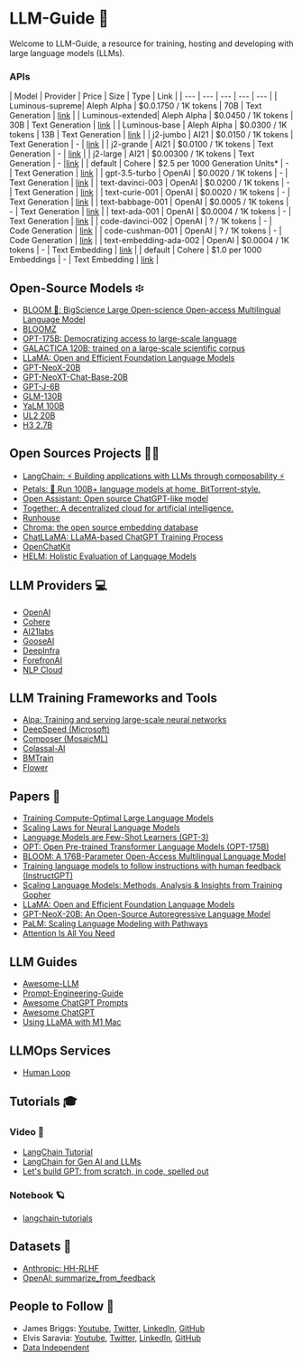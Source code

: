 # LLM-Guide 🚀

Welcome to LLM-Guide, a resource for training, hosting and developing with large language models (LLMs).

### APIs
| Model | Provider | Price | Size | Type | Link |
| --- | --- | --- | --- | --- |
| Luminous-supreme| Aleph Alpha  | $0.0.1750 / 1K tokens | 70B | Text Generation | [link](https://www.aleph-alpha.com/pricing) |
| Luminous-extended| Aleph Alpha  | $0.0450 / 1K tokens | 30B | Text Generation | [link](https://www.aleph-alpha.com/pricing) |
| Luminous-base | Aleph Alpha  | $0.0300 / 1K tokens | 13B | Text Generation | [link](https://www.aleph-alpha.com/pricing) |
| j2-jumbo | AI21 | $0.0150 / 1K tokens | Text Generation | - | [link](https://www.ai21.com/studio/pricing) |
| j2-grande | AI21 | $0.0100 / 1K tokens | Text Generation | - | [link](https://www.ai21.com/studio/pricing) |
| j2-large | AI21 | $0.00300 / 1K tokens | Text Generation | - |[link]([https://www.ai21.com/studio/pricing) |
| default | Cohere | $2.5 per 1000 Generation Units* | - | Text Generation | [link](https://cohere.ai/pricing) |
| gpt-3.5-turbo	| OpenAI  | $0.0020 / 1K tokens | - | Text Generation | [link](https://openai.com/pricing) |
| text-davinci-003 | OpenAI | $0.0200 / 1K tokens | - | Text Generation | [link](https://openai.com/pricing) |
| text-curie-001 | OpenAI | $0.0020 / 1K tokens | - | Text Generation | [link](https://openai.com/pricing) |
| text-babbage-001 | OpenAI | $0.0005 / 1K tokens | - | Text Generation | [link](https://openai.com/pricing) |
| text-ada-001 | OpenAI | $0.0004 / 1K tokens | - | Text Generation | [link](https://openai.com/pricing) |
| code-davinci-002 | OpenAI | ? / 1K tokens | - | Code Generation | [link](https://openai.com/pricing) |
| code-cushman-001 | OpenAI | ? / 1K tokens | - | Code Generation | [link](https://openai.com/pricing) |
| text-embedding-ada-002 | OpenAI | $0.0004 / 1K tokens | - | Text Embedding | [link](https://openai.com/pricing) |
| default | Cohere | $1.0 per 1000 Embeddings | - | Text Embedding | [link](https://cohere.ai/pricing) |

## Open-Source Models ፨
- [BLOOM 🌸: BigScience Large Open-science Open-access Multilingual Language Model](https://huggingface.co/bigscience/bloom)
- [BLOOMZ](https://huggingface.co/bigscience/bloomz)
- [OPT-175B: Democratizing access to large-scale language](https://forms.gle/BDB2i44QwCr2mCJN6)
- [GALACTICA 120B: trained on a large-scale scientific corpus](https://huggingface.co/facebook/galactica-120b)
- [LLaMA: Open and Efficient Foundation Language Models](https://github.com/facebookresearch/llama)
- [GPT-NeoX-20B](https://huggingface.co/EleutherAI/gpt-neox-20b)
- [GPT-NeoXT-Chat-Base-20B](https://huggingface.co/togethercomputer/GPT-NeoXT-Chat-Base-20B)
- [GPT-J-6B](https://huggingface.co/EleutherAI/gpt-j-6B)
- [GLM-130B](https://github.com/THUDM/GLM-130B)
- [YaLM 100B](https://github.com/yandex/YaLM-100B)
- [UL2 20B](https://huggingface.co/google/ul2)
- [H3 2.7B](https://huggingface.co/danfu09/H3-2.7B)

## Open Sources Projects 👩‍💻
  - [LangChain: ⚡ Building applications with LLMs through composability ⚡️](https://github.com/hwchase17/langchain)
  - [Petals: 🌸 Run 100B+ language models at home, BitTorrent-style.](https://github.com/bigscience-workshop/petals)
  - [Open Assistant: Open source ChatGPT-like model](https://open-assistant.io)
  - [Together: A decentralized cloud for artificial intelligence.](https://www.together.xyz/)
  - [Runhouse](https://github.com/run-house/runhouse)
  - [Chroma: the open source embedding database](https://github.com/chroma-core/chroma)
  - [ChatLLaMA: LLaMA-based ChatGPT Training Process](https://github.com/nebuly-ai/nebullvm/tree/main/apps/accelerate/chatllama)
  - [OpenChatKit](https://github.com/togethercomputer/OpenChatKit)
  - [HELM: Holistic Evaluation of Language Models](https://github.com/stanford-crfm/helm)

## LLM Providers 💻
- [OpenAI](https://openai.com/)
- [Cohere](https://cohere.ai/)
- [AI21labs](https://www.ai21.com/)
- [GooseAI](https://goose.ai/)
- [DeepInfra](https://deepinfra.com/)
- [ForefronAI](https://www.forefront.ai/)
- [NLP Cloud](https://nlpcloud.com/)

## LLM Training Frameworks and Tools
- [Alpa: Training and serving large-scale neural networks](https://github.com/alpa-projects/alpa)
- [DeepSpeed (Microsoft)](https://github.com/microsoft/DeepSpeed)
- [Composer (MosaicML)](https://github.com/mosaicml/composer)
- [Colassal-AI](https://github.com/hpcaitech/ColossalAI)
- [BMTrain](https://github.com/OpenBMB/BMTrain)
- [Flower](https://github.com/adap/flower)

## Papers 📜
- [Training Compute-Optimal Large Language Models](https://arxiv.org/abs/2203.15556)
- [Scaling Laws for Neural Language Models](https://arxiv.org/abs/2001.08361)
- [Language Models are Few-Shot Learners (GPT-3)](https://arxiv.org/abs/2005.14165)
- [OPT: Open Pre-trained Transformer Language Models (OPT-175B)](https://arxiv.org/abs/2205.01068)
- [BLOOM: A 176B-Parameter Open-Access Multilingual Language Model](https://arxiv.org/abs/2211.05100)
- [Training language models to follow instructions with human feedback (InstructGPT)](https://arxiv.org/abs/2203.02155)
- [Scaling Language Models: Methods, Analysis & Insights from Training Gopher](https://arxiv.org/abs/2112.11446)
- [LLaMA: Open and Efficient Foundation Language Models](https://research.facebook.com/publications/llama-open-and-efficient-foundation-language-models/)
- [GPT-NeoX-20B: An Open-Source Autoregressive Language Model](https://arxiv.org/abs/2204.06745)
- [PaLM: Scaling Language Modeling with Pathways](https://arxiv.org/pdf/2204.02311.pdf)
- [Attention Is All You Need](https://arxiv.org/abs/1706.03762)

## LLM Guides
- [Awesome-LLM](https://github.com/Hannibal046/Awesome-LLM)
- [Prompt-Engineering-Guide](https://github.com/dair-ai/Prompt-Engineering-Guide)
- [Awesome ChatGPT Prompts](https://github.com/f/awesome-chatgpt-prompts)
- [Awesome ChatGPT](https://github.com/humanloop/awesome-chatgpt)
- [Using LLaMA with M1 Mac](https://dev.l1x.be/posts/2023/03/12/using-llama-with-m1-mac/)

## LLMOps Services
- [Human Loop](https://humanloop.com/)

## Tutorials 🎓
### Video 🎥
- [LangChain Tutorial](https://youtube.com/playlist?list=PLqZXAkvF1bPNQER9mLmDbntNfSpzdDIU5)
- [LangChain for Gen AI and LLMs](https://youtube.com/playlist?list=PLIUOU7oqGTLieV9uTIFMm6_4PXg-hlN6F)
- [Let's build GPT: from scratch, in code, spelled out](https://youtu.be/kCc8FmEb1nY)
### Notebook 🪐
- [langchain-tutorials](https://github.com/gkamradt/langchain-tutorials)

## Datasets 💾
- [Anthropic: HH-RLHF](https://huggingface.co/datasets/Anthropic/hh-rlhf)
- [OpenAI: summarize_from_feedback](https://huggingface.co/datasets/openai/summarize_from_feedback)

## People to Follow 💎
- James Briggs: [Youtube](https://www.youtube.com/@jamesbriggs), [Twitter](https://twitter.com/jamescalam), [LinkedIn](https://www.linkedin.com/in/jamescalam/), [GitHub](https://github.com/jamescalam)
- Elvis Saravia: [Youtube](https://www.youtube.com/@elvissaravia), [Twitter](https://twitter.com/omarsar0), [LinkedIn](https://www.linkedin.com/in/omarsar/), [GitHub](https://github.com/dair-ai)
- [Data Independent](https://www.youtube.com/@DataIndependent)

